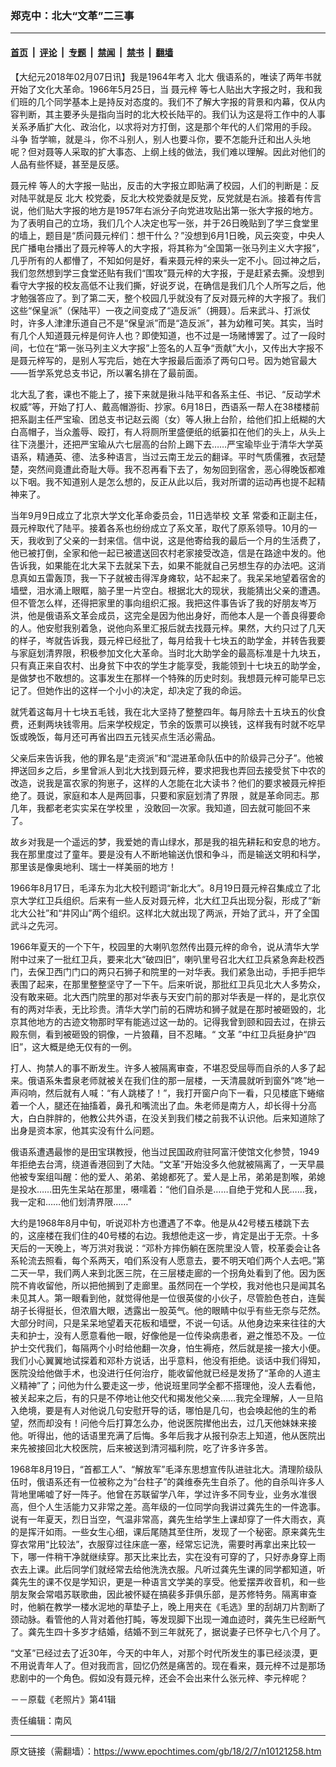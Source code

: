 ### 郑克中：北大“文革”二三事

---

#### [首页](../../../..?n10121258) &nbsp;|&nbsp; [评论](../../../../../epoch-comment?n10121258) &nbsp;|&nbsp; [专题](../../../../../epoch-special?n10121258) &nbsp;|&nbsp; [禁闻](../../../../../epoch-news?n10121258) &nbsp;|&nbsp; [禁书](../../../../../books?n10121258) &nbsp;|&nbsp; [翻墙](https://github.com/gfw-breaker/nogfw/blob/master/README.md?n10121258)


<div class="post_content" id="artbody" itemprop="articleBody">
 <!-- article content begin -->
 <p>
  【大纪元2018年02月07日讯】我是1964年考入
  <ok href="https://www.epochtimes.com/gb/tag/%E5%8C%97%E5%A4%A7.html">
   北大
  </ok>
  俄语系的，唯读了两年书就开始了文化大革命。1966年5月25日，当
  <ok href="https://www.epochtimes.com/gb/tag/%E8%81%82%E5%85%83%E6%A2%93.html">
   聂元梓
  </ok>
  等七人贴出大字报之时，我和我们班的几个同学基本上是持反对态度的。我们不了解大字报的背景和内幕，仅从内容判断，其主要矛头是指向当时的北大校长陆平的。我们认为这是将工作中的人事关系矛盾扩大化、政治化，以求将对方打倒，这是那个年代的人们常用的手段。
  <ok href="https://www.epochtimes.com/gb/tag/%E6%96%97%E4%BA%89.html">
   斗争
  </ok>
  哲学嘛，就是斗，你不斗别人，别人也要斗你，要不怎能升迁和出人头地呢？但对聂等人采取的扩大事态、上纲上线的做法，我们难以理解。因此对他们的人品有些怀疑，甚至是反感。
 </p>
 <p>
  <ok href="https://www.epochtimes.com/gb/tag/%E8%81%82%E5%85%83%E6%A2%93.html">
   聂元梓
  </ok>
  等人的大字报一贴出，反击的大字报立即贴满了校园，人们的判断是：反对陆平就是反
  <ok href="https://www.epochtimes.com/gb/tag/%E5%8C%97%E5%A4%A7.html">
   北大
  </ok>
  校党委，反北大校党委就是反党，反党就是右派。接着有传言说，他们贴大字报的地方是1957年右派分子向党进攻贴出第一张大字报的地方。为了表明自己的立场，我们几个人决定也写一张，并于26日晚贴到了学三食堂里的墙上，题目是“质问聂元梓们：想干什么？”没想到6月1日晚，风云突变，中央人民广播电台播出了聂元梓等人的大字报，将其称为“全国第一张马列主义大字报”，几乎所有的人都懵了，不知如何是好，看来聂元梓的来头一定不小。回过神之后，我们忽然想到学三食堂还贴有我们“围攻”聂元梓的大字报，于是赶紧去撕。没想到看守大字报的校友高低不让我们撕，好说歹说，在确信是我们几个人所写之后，他才勉强答应了。到了第二天，整个校园几乎就没有了反对聂元梓的大字报了。我们这些“保皇派”（保陆平）一夜之间变成了“造反派”（拥聂）。后来武斗、打派仗时，许多人津津乐道自己不是“保皇派”而是“造反派”，甚为幼稚可笑。其实，当时有几个人知道聂元梓是何许人也？即使知道，也不过是一场赌博罢了。过了一段时间，七位在“第一张马列主义大字报”上签名的人互争“贡献”大小，又传出大字报不是聂元梓写的，是别人写完后，她在大字报最后面添了两句口号。因为她官最大——哲学系党总支书记，所以署名排在了最前面。
 </p>
 <p>
  北大乱了套，课也不能上了，接下来就是揪斗陆平和各系主任、书记、“反动学术权威”等，开始了打人、戴高帽游街、抄家。6月18日，西语系一帮人在38楼楼前把系副主任严宝瑜、团总支书记赵云阁（女）等人揪上台阶，给他们扣上纸糊的大白高帽子，当众羞辱、殴打，有人将厕所里盛便纸的纸篓扣在他们的头上，从头上往下浇墨汁，还把严宝瑜从六七层高的台阶上踢下去……严宝瑜毕业于清华大学英语系，精通英、德、法多种语言，当过云南王龙云的翻译。平时气质儒雅，衣冠楚楚，突然间竟遭此奇耻大辱。我不忍再看下去了，匆匆回到宿舍，恶心得晚饭都难以下咽。我不知道别人是怎么想的，反正从此以后，我对所谓的运动再也提不起精神来了。
 </p>
 <p>
  当年9月9日成立了北京大学文化革命委员会，11日选举校
  <ok href="https://www.epochtimes.com/gb/tag/%E6%96%87%E9%9D%A9.html">
   文革
  </ok>
  常委和正副主任，聂元梓取代了陆平。接着各系也纷纷成立了系文革，取代了原系领导。10月的一天，我收到了父亲的一封来信。信中说，这是他寄给我的最后一个月的生活费了，他已被打倒，全家和他一起已被遣送回农村老家接受改造，信是在路途中发的。他告诉我，如果能在北大呆下去就呆下去，如果不能就自己另想生存的办法吧。这消息真如五雷轰顶，我一下子就被击得浑身瘫软，站不起来了。我呆呆地望着宿舍的墙壁，泪水涌上眼眶，脑子里一片空白。根据北大的现状，我能猜出父亲的遭遇。但不管怎么样，还得把家里的事向组织汇报。我把这件事告诉了我的好朋友岑万洪，他是俄语系文革会成员，这完全是因为他出身好，而他本人是一个善良得要命的人。他安慰我别着急，说他向系里汇报后就去找聂元梓。果然，大约只过了几天的样子，岑就告诉我，聂元梓已经批了，每月给我十七块五的助学金，并转告我要与家庭划清界限，积极参加文化大革命。当时北大助学金的最高标准是十九块五，只有真正来自农村、出身贫下中农的学生才能享受，我能领到十七块五的助学金，是做梦也不敢想的。这事发生在那样一个特殊的历史时刻。我想聂元梓可能早已忘记了。但她作出的这样一个小小的决定，却决定了我的命运。
 </p>
 <p>
  就凭着这每月十七块五毛钱，我在北大坚持了整整四年。每月除去十五块五的伙食费，还剩两块钱零用。后来学校规定，节余的饭票可以换钱，这样我有时就不吃早饭或晚饭，每月还可再省出四五元钱买点生活必需品。
 </p>
 <p>
  父亲后来告诉我，他的罪名是“走资派”和“混进革命队伍中的阶级异己分子”。他被押送回乡之后，乡里曾派人到北大找到聂元梓，要求把我也弄回去接受贫下中农的改造，说我是富农家的狗崽子，这样的人怎能在北大读书？他们的要求被聂元梓拒绝了。聂说，家庭和本人是两回事，只要和家庭划清了界限 ，就是革命同志。那几年，我都老老实实呆在学校里 ，没敢回一次家。我知道，回去就可能回不来了。
 </p>
 <p>
  故乡对我是一个遥远的梦，我爱她的青山绿水，那是我的祖先耕耘和安息的地方。我在那里度过了童年。要是没有人不断地输送仇恨和争斗，而是输送文明和科学，那里该是像奥地利、瑞士一样美丽的地方！
 </p>
 <p>
  1966年8月17日，毛泽东为北大校刊题词“新北大”。8月19日聂元梓召集成立了北京大学红卫兵组织。后来有一些人反对聂元梓，北大红卫兵出现分裂，形成了“新北大公社”和“井冈山”两个组织。这样北大就出现了两派，开始了武斗，开了全国武斗之先河。
 </p>
 <p>
  1966年夏天的一个下午，校园里的大喇叭忽然传出聂元梓的命令，说从清华大学附中过来了一批红卫兵，要来北大“破四旧”，喇叭里号召北大红卫兵紧急奔赴校西门，去保卫西门门口的两只石狮子和院里的一对华表。我们紧急出动，手把手把华表围了起来，在那里整整坚守了一下午。后来听说，那批红卫兵见北大人多势众，没有敢来砸。北大西门院里的那对华表与天安门前的那对华表是一样的，是北京仅有的两对华表，无比珍贵。清华大学门前的石牌坊和狮子就是在那时被砸毁的，北京其他地方的古迹文物那时罕有能逃过这一劫的。记得我曾到颐和园去过，在排云殿东侧，看到被砸毁的铜像，一片狼藉，目不忍睹。“
  <ok href="https://www.epochtimes.com/gb/tag/%E6%96%87%E9%9D%A9.html">
   文革
  </ok>
  ”中红卫兵挺身护“四旧”，这大概是绝无仅有的一例。
 </p>
 <p>
  打人、拘禁人的事不断发生。许多人被隔离审查，不堪忍受屈辱而自杀的人多了起来。俄语系朱耆泉老师就被关在我们住的那一层楼，一天清晨就听到窗外“咚”地一声闷响，然后就有人喊：“有人跳楼了！”，我打开窗户向下一看，只见楼底下蜷缩着一个人，腿还在抽搐着，鼻孔和嘴流出了血。朱老师是南方人，却长得十分高大，白白胖胖的，他教公共外语，在没关到我们楼之前我不认识他。后来知道除了出身是资本家，他其实没有什么问题。
 </p>
 <p>
  俄语系遭遇最惨的是田宝琪教授，他当过民国政府驻阿富汗使馆文化参赞，1949年拒绝去台湾，绕道香港回到了大陆。“文革”开始没多久他就被隔离了，一天早晨他被专案组叫醒：他的爱人、弟弟、弟媳都死了。爱人是上吊，弟弟是割喉，弟媳是投水……田先生呆站在那里，嗫嚅着：“他们自杀是……自绝于党和人民……我，我一定和……他们划清界限……”
 </p>
 <p>
  大约是1968年8月中旬，听说邓朴方也遭遇了不幸。他是从42号楼五楼跳下去的，这座楼在我们住的40号楼的右边。我想他走这一步，肯定是出于无奈。十多天后的一天晚上，岑万洪对我说：“邓朴方摔伤躺在医院里没人管，校革委会让各系轮流去照看，每个系两天，咱们系没有人愿意去，要不明天咱们两个人去吧。”第二天一早，我们两人来到北医三院，在三层楼走廊的一个拐角处看到了他。因为医院不肯收留他，所以把他搁到了走廊里。虽然同在一个学校，我对他也只是闻其名未见其人。第一眼看到他，就觉得他是一位很英俊的小伙子，尽管脸色苍白，连鬓胡子长得挺长，但浓眉大眼，透露出一股英气。他的眼睛中似乎有些无奈与茫然。大部分时间，只是呆呆地望着天花板和墙壁，不说一句话。从他身边来来往往的大夫和护士，没有人愿意看他一眼，好像他是一位传染病患者，避之惟恐不及。一位护士交代我们，每隔两个小时给他翻一次身，怕生褥疮，然后就是接一接大小便。我们小心翼翼地试探着和邓朴方说话，出乎意料，他没有拒绝。谈话中我们得知，医院没给他做手术，也没进行任何治疗，能收留他就已经是发扬了“革命的人道主义精神”了；问他为什么要走这一步，他说班里同学全都不搭理他，没人去看他，被关起来之后，有的只是不停地让他交代和揭发他父亲……我完全理解，人一旦陷入绝境，要是有人对他说几句安慰开导的话，哪怕是几句，也会唤起他的生的希望，然而却没有！问他今后打算怎么办，他说医院撵他出去，过几天他妹妹来接他。听得出，他的话语里充满了后悔。多年后我才从报刊杂志上知道，他从医院出来先被接回北大校医院，后来被送到清河福利院，吃了许多许多苦。
 </p>
 <p>
  1968年8月19日，“首都工人”、“解放军”毛泽东思想宣传队进驻北大。清理阶级队伍时，俄语系还有一位被称之为“台柱子”的龚维泰先生自杀了。他的自杀叫许多人背地里唏嘘了好一阵子。他曾在苏联留学八年，学过许多不同专业，业务水准很高，但个人生活能力又非常之差。高年级的一位同学向我讲过龚先生的一件逸事。说有一年夏天，烈日当空，气温非常高，龚先生给学生上课却穿了一件大雨衣，真的是挥汗如雨。一些女生心细，课后尾随其至住所，发现了一个秘密。原来龚先生穿衣常用“比较法”，衣服穿过往床底一塞，经常忘记洗，需要时再拿出来比较一下，哪一件稍干净就继续穿。那天比来比去，实在没有可穿的了，只好赤身穿上雨衣去上课。此后同学们就经常去给他洗洗衣服。凡听过龚先生课的同学都知道，听龚先生的课不仅是学知识，更是一种语言文学美的享受。他爱摆弄收音机，和一些朋友聚会常唱苏联歌曲，因此被怀疑在搞裴多菲俱乐部，是苏修特务。隔离审查时，他躺在教学一楼水泥地的草垫子上，晚上用夹在《毛选》里的刮胡刀片割断了颈动脉。看管他的人背对着他打盹，等发现脚下出现一滩血迹时，龚先生已经断气了。龚先生四十多岁才结婚，结婚不到三年就死了，据说妻子已怀孕七八个月了。
 </p>
 <p>
  “文革”已经过去了近30年，今天的中年人，对那个时代所发生的事已经淡漠，更不用说青年人了。但对我而言，回忆仍然是痛苦的。现在看来，聂元梓不过是那场悲剧中的一个角色。假如没有聂元梓，还会不会出来什么张元梓、李元梓呢？
 </p>
 <p>
  －－原载《老照片》第41辑
 </p>
 <p>
  责任编辑：南风
 </p>
 <!-- article content end -->
 <div id="below_article_ad">
 </div>
</div>


---

原文链接（需翻墙）：https://www.epochtimes.com/gb/18/2/7/n10121258.htm
